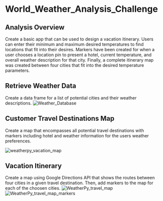 # World_Weather_Analysis_Challenge
## Analysis Overview
Create a basic app that can be used to design a vacation itinerary. Users can enter their minimum and maximum desired temperatures to find locations that fit into their desires. Markers have been created for when a user chooses a location pin to present a hotel, current temperature, and overall weather description for that city. Finally, a complete itinerary map was created between four cities that fit into the desired temperature parameters. 

## Retrieve Weather Data
Create a data frame for a list of potential cities and their weather descriptions. 
![Weather_Database](https://user-images.githubusercontent.com/88064181/133895699-516c812f-cb2f-48d5-89fe-785a3f2b97d1.png)

## Customer Travel Destinations Map
Create a map that encompasses all potential travel destinations with markers including hotel and weather information for the users weather preferences. 

![weatherpy_vacation_map](https://user-images.githubusercontent.com/88064181/133895738-04302e4a-205f-46b5-a599-b02fb730a6b7.png)

## Vacation Itinerary 
Create a map using Google Directions API that shows the routes between four cities in a given travel destination. Then, add markers to the map for each of the choosen cities. 
![WeatherPy_travel_map](https://user-images.githubusercontent.com/88064181/133895774-dec0fc90-f23a-4d02-999e-faa3ef9c7ecf.png)
![WeatherPy_travel_map_markers](https://user-images.githubusercontent.com/88064181/133895777-20f289d7-5d6d-4d77-a922-a0ee23e3033b.png)
